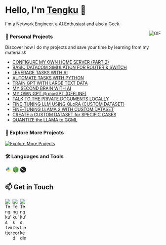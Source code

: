 # Hello, I'm [Tengku](https://github.com/engkufizz) 👋

I'm a Network Engineer, a AI Enthusiast and also a Geek. 

<img align="right" alt="GIF" src="https://media.licdn.com/dms/image/v2/D4D12AQFYfL4JF8-wQg/article-cover_image-shrink_600_2000/article-cover_image-shrink_600_2000/0/1658180724475?e=2147483647&v=beta&t=2HQkLpOAg4h-Kz12ITQmQqPYkB5VEpl3qXpdD-a_LEk" />

### 🚀 Personal Projects 

Discover how I do my projects and save your time by learning from my materials!:

- [CONFIGURE MY OWN HOME SERVER (PART 2)](https://drive.google.com/drive/folders/15cKAEq6_Mb_b7sO-bf26SguCp4saxLc8?usp=drive_link)
- [BASIC DATACOM SIMULATION FOR ROUTER & SWITCH](https://drive.google.com/drive/folders/1-3IKt8alxLHquHUp7q304o2K58-X8Cbr)
- [LEVERAGE TASKS WITH AI](https://drive.google.com/drive/folders/1GdOpu-EyyUGgBQ_H1LkgWEzYgVCVOkrU)
- [AUTOMATE TASKS WITH PYTHON](https://github.com/engkufizz/AutomateTools)
- [TRAIN GPT WITH LARGE TEXT DATA](https://drive.google.com/drive/folders/1-zV-gpjkN4yG9W8fFlP_KzHku0MAPxb8)
- [MY SECOND BRAIN WITH AI](https://drive.google.com/drive/folders/1-3xS_8uHGA-v4xbg3UnEKxSQFok_2T4J)
- [MY OWN GPT @ minGPT (OFFLINE)](https://drive.google.com/drive/folders/107bkkkt9UaOzhuZevulDu7BQxfU__k7n)
- [TALK TO THE PRIVATE DOCUMENTS LOCALLY](https://drive.google.com/drive/folders/1135e1n7sbZS8oJ1AsHWgUb5U2ypqNzwa)
- [FINE-TUNING LLM USING QLoRA (CUSTOM DATASET)](https://huggingface.co/engkufizz/falcon-7b-qlora-datacom)
- [FINE-TUNING LLAMA 2 WITH CUSTOM DATASET](https://huggingface.co/engkufizz/llama-2-7b-datacom)
- [CREATE a CUSTOM DATASET for SPECIFIC CASES](https://huggingface.co/datasets/engkufizz/router-switch-instruct)
- [QUANTIZE the LLAMA to GGML](https://huggingface.co/engkufizz/llama-2-7b-datacom-ggml)

### 🔗 Explore More Projects  

<a href="https://tengkulist.web.app/projects.html" target="_blank">
  <img src="https://img.shields.io/badge/Explore%20More-Click%20Here-blue?style=for-the-badge" alt="Explore More Projects">
</a>

### 🛠️ Languages and Tools  

<code><img height="20" src="https://raw.githubusercontent.com/github/explore/80688e429a7d4ef2fca1e82350fe8e3517d3494d/topics/python/python.png"></code>
<code><img height="20" src="https://raw.githubusercontent.com/github/explore/80688e429a7d4ef2fca1e82350fe8e3517d3494d/topics/nodejs/nodejs.png"></code>
<code><img height="20" src="https://raw.githubusercontent.com/github/explore/80688e429a7d4ef2fca1e82350fe8e3517d3494d/topics/terminal/terminal.png"></code>


## 📫 Get in Touch 

<a href="https://twitter.com/engkufizz">
  <img align="left" alt="Tengku's Twitter" width="24px" src="https://upload.wikimedia.org/wikipedia/commons/thumb/5/57/X_logo_2023_%28white%29.png/900px-X_logo_2023_%28white%29.png?20230728230735" />
</a>
<a href="https://discord.com/users/engkufizz">
  <img align="left" alt="Tengku's Discord" width="24px" src="https://img.icons8.com/ios7/600/FFFFFF/discord-logo.png" />
</a>
<a href="https://www.linkedin.com/in/engkufizz/">
  <img align="left" alt="Tengku's LinkedIn" width="24px" src="https://uxwing.com/wp-content/themes/uxwing/download/brands-and-social-media/linkedin-app-white-icon.png" />
</a>


